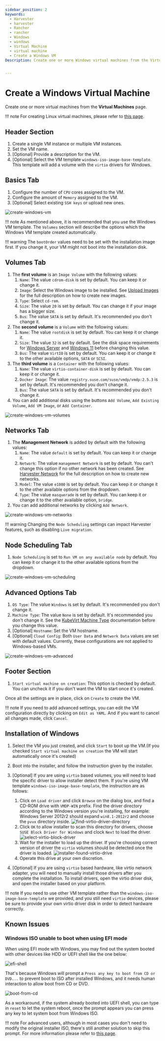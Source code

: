 ```yaml
---
sidebar_position: 2
keywords:
  - Harvester
  - harvester
  - Rancher
  - rancher
  - Windows
  - windows
  - Virtual Machine
  - virtual machine
  - Create a Windows VM
Description: Create one or more Windows virtual machines from the Virtual Machines page.


---
```


# Create a Windows Virtual Machine

Create one or more virtual machines from the **Virtual Machines** page.

!!! note
	For creating Linux virtual machines, please refer to [this page](./create-vm.md).

## Header Section

1. Create a single VM instance or multiple VM instances.
1. Set the VM name.
1. [Optional] Provide a description for the VM.
1. [Optional] Select the VM template `windows-iso-image-base-template`. This template will add a volume with the `virtio` drivers for Windows.

## Basics Tab

1. Configure the number of `CPU` cores assigned to the VM.
1. Configure the amount of `Memory` assigned to the VM.
1. [Optional] Select existing `SSH keys` or upload new ones.

![create-windows-vm](assets/create-windows-vm.png)

!!! note
    As mentioned above, it is recommended that you use the Windows VM template. The `Volumes` section will describe the options which the Windows VM template created automatically.

!!! warning
	The `bootOrder` values need to be set with the installation image first. If you change it, your VM might not boot into the installation disk.

## Volumes Tab

1. The **first volume** is an `Image Volume` with the following values: 
    1. `Name`: The value `cdrom-disk` is set by default. You can keep it or change it.
    2. `Image`: Select the Windows image to be installed. See [Upload Images](/upload-image/) for the full description on how to create new images.
    3. `Type`: Select `cd-rom`.
    4. `Size`: The value `20` is set by default. You can change it if your image has a bigger size.
    5. `Bus`: The value `SATA` is set by default. It's recommended you don't change it.
2. The **second volume** is a `Volume` with the following values:
    1.  `Name`: The value `rootdisk` is set by default. You can keep it or change it.
    2.  `Size`: The value `32` is set by default. See the disk space requirements for [Windows Server](https://docs.microsoft.com/en-us/windows-server/get-started/hardware-requirements#storage-controller-and-disk-space-requirements) and [Windows 11](https://docs.microsoft.com/en-us/windows/whats-new/windows-11-requirements#hardware-requirements) before changing this value.
    3.  `Bus`: The value `VirtIO` is set by default. You can keep it or change it to the other available options, `SATA` or `SCSI`.
3. The **third volume** is a `Container` with the following values:
    1. `Name`: The value `virtio-container-disk` is set by default. You can keep it or change it.
    2. `Docker Image`: The value `registry.suse.com/suse/vmdp/vmdp:2.5.3` is set by default. It's recommended you don't change it.
    3. `Bus`: The value `SATA` is set by default. It's recommended you don't change it.
4. You can add additional disks using the buttons `Add Volume`, `Add Existing Volume`, `Add VM Image`, or `Add Container`.

![create-windows-vm-volumes](assets/create-windows-vm-volumes.png)

## Networks Tab

1. The **Management Network** is added by default with the following values: 
    1. `Name`:  The value `default` is set by default. You can keep it or change it.
    2. `Network`: The value `management Network` is set by default. You can't change this option if no other network has been created. See [Harvester Network](/networking/harvester-network/) for the full description on how to create new networks.
    3. `Model`: The value `e1000` is set by default. You can keep it or change it to the other available options from the dropdown.
    4. `Type`: The value `masquerade` is set by default. You can keep it or change it to the other available option, `bridge`.
2. You can add additional networks by clicking  `Add Network`.

![create-windows-vm-networks](assets/create-windows-vm-networks.png)

!!! warning
	Changing the `Node Scheduling` settings can impact Harvester features, such as disabling `Live migration`.

## Node Scheduling Tab

1. `Node Scheduling` is set to `Run VM on any available node` by default. You can keep it or change it to the other available options from the dropdown.

![create-windows-vm-scheduling](assets/create-windows-vm-scheduling.png)

## Advanced Options Tab

1. `OS Type`: The value `Windows` is set by default. It's recommended you don't change it.
2. `Machine Type`: The value `None` is set by default. It's recommended you don't change it. See the [KubeVirt Machine Type](https://kubevirt.io/user-guide/virtual_machines/virtual_hardware/#machine-type) documentation before you change this value.
3. [Optional] `Hostname`: Set the VM hostname.
4. [Optional] `Cloud Config`: Both `User Data` and `Network Data` values are set with default values. Currently, these configurations are not applied to Windows-based VMs.

![create-windows-vm-advanced](assets/create-windows-vm-advanced.png)

## Footer Section

1. `Start virtual machine on creation`: This option is checked by default. You can uncheck it if you don't want the VM to start once it's created.

Once all the settings are in place, click on `Create` to create the VM.

!!! note
    If you need to add advanced settings, you can edit the VM configuration directly by clicking on `Edit as YAML`. 
    And if you want to cancel all changes made, click `Cancel`.

## Installation of Windows

1. Select the VM you just created, and click `Start` to boot up the VM.(If you checked `Start virtual machine on creation` the VM will start automatically once it's created)

2. Boot into the installer, and follow the instruction given by the installer.

3. [Optional] If you are using `virtio` based volumes, you will need to load the specific driver to allow installer detect them. If you're using VM template `windows-iso-image-base-template`, the instruction are as follows:
    1. Click on `Load driver` and click `Browse` on the dialog box, and find a CD-ROM drive with `VMDP-WIN` prefix. Find the driver directory according to the Windows version you're installing, for example: Windows Server 2012r2 should expand `win8.1-2012r2` and choose the `pvvx` directory inside.
    ![find-virtio-driver-directory](assets/find-virtio-driver-directory.png)
    1. Click `OK` to allow installer to scan this directory for drivers, choose `SUSE Block Driver for Windows` and clock `Next` to load the driver.
    ![select-virtio-block-driver](assets/select-virtio-block-driver.png)
    1. Wait for the installer to load up the driver. If you're choosing correct version of driver the `virtio` volumes should be detected once the driver is loaded.
    ![installer-found-virtio-drive](assets/installer-found-virtio-drive.png)
    1. Operate this drive at your own discretion.

4. [Optional] If you are using `virtio` based hardware, like virtio network adapter, you will need to manually install those drivers after you complete the installation. To install drivers, open the virtio driver disk, and open the installer based on your platform.

!!! note
    If you need to use other VM template rather than the `windows-iso-image-base-template` we provided, and you still need `virtio` devices, please be sure to provide your own virtio driver disk in order to detect hardware correctly.

## Known Issues

### Windows ISO unable to boot when using EFI mode

When using EFI mode with Windows, you may find out the system booted with other devices like HDD or UEFI shell like the one below:

![efi-shell](assets/efi-shell.png)

That's because Windows will prompt a `Press any key to boot from CD or DVD...` to prevent boot to ISO after installed Windows, and it needs human interaction to allow boot from CD or DVD.

![boot-from-cd](assets/boot-from-cd.png)

As a workaround, if the system already booted into UEFI shell, you can type in `reset` to let the system reboot, once the prompt appears you can press any key to let system boot from Windows ISO.

!!! note
    For advanced users, although in most cases you don't need to modify the original installer ISO, there's still another solution to skip this prompt. For more information please refer to [this page](https://www.ntlite.com/community/index.php?threads/how-to-remove-press-any-key-to-boot-from-cd-or-dvd.2147/).

